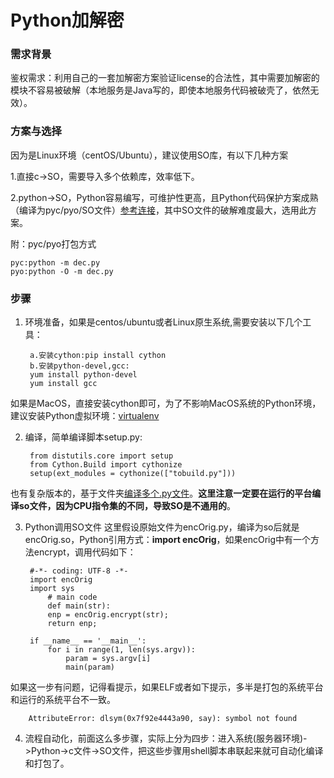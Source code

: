 # Python加解密

### 需求背景
鉴权需求：利用自己的一套加解密方案验证license的合法性，其中需要加解密的模块不容易被破解（本地服务是Java写的，即使本地服务代码被破壳了，依然无效）。

### 方案与选择
因为是Linux环境（centOS/Ubuntu），建议使用SO库，有以下几种方案
 
1.直接c->SO，需要导入多个依赖库，效率低下。
 
2.python->SO，Python容易编写，可维护性更高，且Python代码保护方案成熟（编译为pyc/pyo/SO文件）[参考连接](https://blog.csdn.net/ir0nf1st/article/details/61650984)，其中SO文件的破解难度最大，选用此方案。

附：pyc/pyo打包方式
	
	pyc:python -m dec.py
	pyo:python -O -m dec.py 

	
### 步骤

1. 环境准备，如果是centos/ubuntu或者Linux原生系统,需要安装以下几个工具：

		a.安装cython:pip install cython
		b.安装python-devel,gcc:
		yum install python-devel
		yum install gcc
如果是MacOS，直接安装cython即可，为了不影响MacOS系统的Python环境，建议安装Python虚拟环境：[virtualenv](https://www.cnblogs.com/technologylife/p/6635631.html)

2. 编译，简单编译脚本setup.py:

		from distutils.core import setup
		from Cython.Build import cythonize
		setup(ext_modules = cythonize(["tobuild.py"]))
也有复杂版本的，基于文件夹[编译多个.py文件](https://www.cnblogs.com/ke10/p/py2so.html)。**这里注意一定要在运行的平台编译so文件，因为CPU指令集的不同，导致SO是不通用的**。

3. Python调用SO文件
这里假设原始文件为encOrig.py，编译为so后就是encOrig.so，Python引用方式：**import encOrig**，如果encOrig中有一个方法encrypt，调用代码如下：
	
		#-*- coding: UTF-8 -*-
		import encOrig
		import sys
			# main code
			def main(str):
			enp = encOrig.encrypt(str);
			return enp;
		
		if __name__ == '__main__':
			for i in range(1, len(sys.argv)):
				param = sys.argv[i]
				main(param)
如果这一步有问题，记得看提示，如果ELF或者如下提示，多半是打包的系统平台和运行的系统平台不一致。
		
		AttributeError: dlsym(0x7f92e4443a90, say): symbol not found

4. 流程自动化，前面这么多步骤，实际上分为四步：进入系统(服务器环境)->Python->c文件->SO文件，把这些步骤用shell脚本串联起来就可自动化编译和打包了。
		

